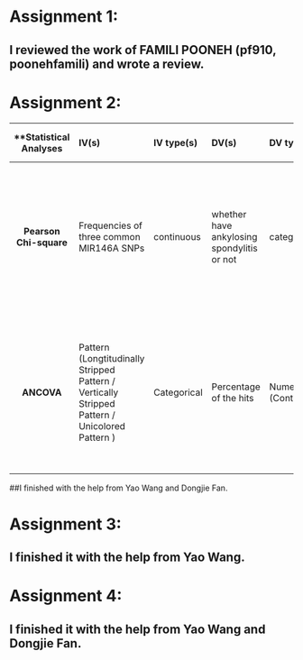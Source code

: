 # Assignment 1:
## I reviewed the work of FAMILI POONEH (pf910, poonehfamili) and wrote a review.

# Assignment 2:
| **Statistical Analyses	|  IV(s)  |  IV type(s) |  DV(s)  |  DV type(s)  |  Control Var | Control Var type  | Question to be answered | _H0_ | alpha | link to paper **| 
|:----------:|:----------|:------------|:-------------|:-------------|:------------|:------------- |:------------------|:----:|:-------:|:-------|
 **Pearson Chi-square**	| Frequencies of three common MIR146A SNPs | continuous  | whether have ankylosing spondylitis or not | categorical | nationality |  categoridcal | 	Do frequencies of three common MIR146A SNPs differ between patients with ankylosing spondylitis and control group | Frequencies of three common MIR146A SNPs in test groups = Frequencies of three common MIR146A SNPs in control groups | 0.05 | [Common MIR146A Polymorphisms in Chinese Ankylosing Spondylitis Subjects and Controls](http://journals.plos.org/plosone/article?id=10.1371/journal.pone.0137770) |
 **ANCOVA**              | Pattern (Longtitudinally  Stripped Pattern / Vertically Stripped Pattern / Unicolored Pattern   ) | Categorical                              | Percentage of the hits                       | Numeric (Continuous) | 1.Speed 2.Disappearance Duration | 1.Numeric (Continuous)  2.Numeric (Continuous) | Whether the pattern influenced the frequency for objects were hit | There is no difference of percentage of hits between animals with longtitudinally stripped pattern / vertically stripped pattern / unicolored pattern | 0.05  | http://journals.plos.org/plosone/article?id=10.1371/journal.pone.0061173  (experiment 1) |


##I finished with the help from Yao Wang and Dongjie Fan.

# Assignment 3:
## I finished it with the help from Yao Wang.

# Assignment 4:
## I finished it with the help from Yao Wang and Dongjie Fan.
